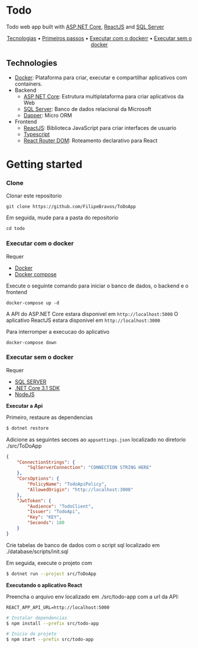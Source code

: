 # Todo

Todo web app built with [ASP.NET Core](https://docs.microsoft.com/en-us/aspnet/core/?view=aspnetcore-3.1),
[ReactJS](https://reactjs.org/) and [SQL Server](https://www.microsoft.com/en-us/sql-server)


<p align="center">
 <a href="#technologies">Tecnologias</a> •
 <a href="#getting-started">Primeiros passos</a> •
 <a href="#run-with-docker">Executar com o dockerr</a> •
 <a href="#run-without-docker">Executar sem o docker</a>
</p>

## Technologies

-   [Docker](https://www.docker.com/):  Plataforma para criar, executar e compartilhar aplicativos com containers.
-   Backend
    -   [ASP NET Core](https://docs.microsoft.com/en-us/aspnet/core/?view=aspnetcore-3.1): Estrutura multiplataforma para criar aplicativos da Web
    -   [SQL Server](https://www.microsoft.com/en-us/sql-server): Banco de dados relacional da Microsoft
    -   [Dapper](https://dapper-tutorial.net/dapper): Micro ORM
-   Frontend
    -   [ReactJS](https://reactjs.org/): Biblioteca JavaScript para criar interfaces de usuario
    -   [Typescript](https://www.typescriptlang.org/)
    -   [React Router DOM](https://reacttraining.com/react-router/web/guides/quick-start):  Roteamento declarativo para React

# Getting started

### Clone

Clonar este repositorio

```
git clone https://github.com/FilipeBravos/ToDoApp
```

Em seguida, mude para a pasta do repositorio

```
cd todo
```

### Executar com o docker

Requer

-   [Docker](https://docs.docker.com/get-docker/)
-   [Docker compose](https://docs.docker.com/compose/install/)

Execute o seguinte comando para iniciar o banco de dados, o backend e o frontend

```
docker-compose up -d
```

A API do ASP.NET Core estara disponivel em `http://localhost:5000`
O aplicativo ReactJS estara disponivel em `http://localhost:3000`

Para interromper a execucao do aplicativo

```
docker-compose down
```

### Executar sem o docker

Requer

-   [SQL SERVER](https://www.microsoft.com/en-us/sql-server/sql-server-downloads)
-   [.NET Core 3.1 SDK](https://dotnet.microsoft.com/download)
-   [NodeJS](https://nodejs.org/en/)

**Executar a Api**

Primeiro, restaure as dependencias

```bash
$ dotnet restore
```

Adicione as seguintes secoes ao `appsettings.json` localizado no diretorio ./src/ToDoApp

```json
{
    "ConnectionStrings": {
        "SqlServerConnection": "CONNECTION STRING HERE"
    },
    "CorsOptions": {
        "PolicyName": "TodoApiPolicy",
        "AllowedOrigin": "http://localhost:3000"
    },
    "JwtToken": {
        "Audience": "TodoClient",
        "Issuer": "TodoApi",
        "Key": "KEY",
        "Seconds": 180
    }
}
```

Crie tabelas de banco de dados com o script sql localizado em ./database/scripts/init.sql

Em seguida, execute o projeto com

```bash
$ dotnet run --project src/ToDoApp
```

**Executando o aplicativo React**

Preencha o arquivo env localizado em ./src/todo-app com a url da API:

```
REACT_APP_API_URL=http://localhost:5000
```

```bash
# Instalar dependencias
$ npm install --prefix src/todo-app

# Inicio do projeto
$ npm start --prefix src/todo-app
```
